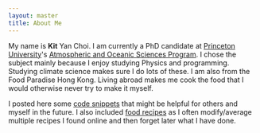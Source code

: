 ```yaml
---
layout: master
title: About Me
---
```


My name is **Kit** Yan Choi.  I am currently a PhD candidate at [Princeton University](http://www.princeton.edu)'s [Atmospheric and Oceanic Sciences Program](http://www.princeton.edu/aos).  I chose the subject mainly because I enjoy studying Physics and programming.  Studying climate science makes sure I do lots of these.  I am also from the Food Paradise Hong Kong.  Living abroad makes me cook the food that I would otherwise never try to make it myself.


I posted here some [code snippets](/programming.html) that might be helpful for others and myself in the future.  I also included [food recipes](/recipes.html) as I often modify/average multiple recipes I found online and then forget later what I have done.

